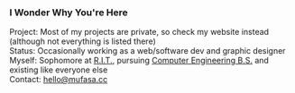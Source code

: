 ### I Wonder Why You're Here

Project: Most of my projects are private, so check my website instead (although not everything is listed there)  
Status: Occasionally working as a web/software dev and graphic designer  
Myself: Sophomore at [R.I.T.](https://www.rit.edu), pursuing [Computer Engineering B.S.](https://www.rit.edu/study/computer-engineering-bs) and existing like everyone else  
Contact: hello@mufasa.cc  
